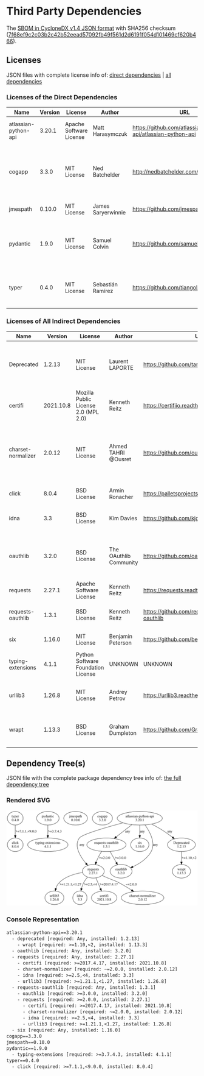 # Third Party Dependencies

The [SBOM in CycloneDX v1.4 JSON format](https://github.com/sthagen/laskea/sbom.json) with SHA256 checksum ([7f68ef9c2c03b2c42b52eead57092fb49f561d2d6191f054d101469cf620b466](https://github.com/sthagen/laskea/sbom.json.sha256)).

## Licenses 

JSON files with complete license info of: [direct dependencies](direct-dependency-licenses.json) | [all dependencies](all-dependency-licenses.json)

### Licenses of the Direct Dependencies

| Name                 | Version | License                 | Author             | URL                                                   | Description                                                             |
|----------------------|---------|-------------------------|--------------------|-------------------------------------------------------|-------------------------------------------------------------------------|
| atlassian-python-api | 3.20.1  | Apache Software License | Matt Harasymczuk   | https://github.com/atlassian-api/atlassian-python-api | Python Atlassian REST API Wrapper                                       |
| cogapp               | 3.3.0   | MIT License             | Ned Batchelder     | http://nedbatchelder.com/code/cog                     | Cog: A content generator for executing Python snippets in source files. |
| jmespath             | 0.10.0  | MIT License             | James Saryerwinnie | https://github.com/jmespath/jmespath.py               | JSON Matching Expressions                                               |
| pydantic             | 1.9.0   | MIT License             | Samuel Colvin      | https://github.com/samuelcolvin/pydantic              | Data validation and settings management using python 3.6 type hinting   |
| typer                | 0.4.0   | MIT License             | Sebastián Ramírez  | https://github.com/tiangolo/typer                     | Typer, build great CLIs. Easy to code. Based on Python type hints.      |

### Licenses of All Indirect Dependencies

| Name               | Version   | License                              | Author                 | URL                                           | Description                                                                                             |
|--------------------|-----------|--------------------------------------|------------------------|-----------------------------------------------|---------------------------------------------------------------------------------------------------------|
| Deprecated         | 1.2.13    | MIT License                          | Laurent LAPORTE        | https://github.com/tantale/deprecated         | Python @deprecated decorator to deprecate old python classes, functions or methods.                     |
| certifi            | 2021.10.8 | Mozilla Public License 2.0 (MPL 2.0) | Kenneth Reitz          | https://certifiio.readthedocs.io/en/latest/   | Python package for providing Mozilla's CA Bundle.                                                       |
| charset-normalizer | 2.0.12    | MIT License                          | Ahmed TAHRI @Ousret    | https://github.com/ousret/charset_normalizer  | The Real First Universal Charset Detector. Open, modern and actively maintained alternative to Chardet. |
| click              | 8.0.4     | BSD License                          | Armin Ronacher         | https://palletsprojects.com/p/click/          | Composable command line interface toolkit                                                               |
| idna               | 3.3       | BSD License                          | Kim Davies             | https://github.com/kjd/idna                   | Internationalized Domain Names in Applications (IDNA)                                                   |
| oauthlib           | 3.2.0     | BSD License                          | The OAuthlib Community | https://github.com/oauthlib/oauthlib          | A generic, spec-compliant, thorough implementation of the OAuth request-signing logic                   |
| requests           | 2.27.1    | Apache Software License              | Kenneth Reitz          | https://requests.readthedocs.io               | Python HTTP for Humans.                                                                                 |
| requests-oauthlib  | 1.3.1     | BSD License                          | Kenneth Reitz          | https://github.com/requests/requests-oauthlib | OAuthlib authentication support for Requests.                                                           |
| six                | 1.16.0    | MIT License                          | Benjamin Peterson      | https://github.com/benjaminp/six              | Python 2 and 3 compatibility utilities                                                                  |
| typing-extensions  | 4.1.1     | Python Software Foundation License   | UNKNOWN                | UNKNOWN                                       | Backported and Experimental Type Hints for Python 3.6+                                                  |
| urllib3            | 1.26.8    | MIT License                          | Andrey Petrov          | https://urllib3.readthedocs.io/               | HTTP library with thread-safe connection pooling, file post, and more.                                  |
| wrapt              | 1.13.3    | BSD License                          | Graham Dumpleton       | https://github.com/GrahamDumpleton/wrapt      | Module for decorators, wrappers and monkey patching.                                                    |
 
## Dependency Tree(s)

JSON file with the complete package dependency tree info of: [the full dependency tree](package-dependency-tree.json)

### Rendered SVG

![Trees of the direct dependencies](package-dependency-tree.svg)

### Console Representation

```console
atlassian-python-api==3.20.1
  - deprecated [required: Any, installed: 1.2.13]
    - wrapt [required: >=1.10,<2, installed: 1.13.3]
  - oauthlib [required: Any, installed: 3.2.0]
  - requests [required: Any, installed: 2.27.1]
    - certifi [required: >=2017.4.17, installed: 2021.10.8]
    - charset-normalizer [required: ~=2.0.0, installed: 2.0.12]
    - idna [required: >=2.5,<4, installed: 3.3]
    - urllib3 [required: >=1.21.1,<1.27, installed: 1.26.8]
  - requests-oauthlib [required: Any, installed: 1.3.1]
    - oauthlib [required: >=3.0.0, installed: 3.2.0]
    - requests [required: >=2.0.0, installed: 2.27.1]
      - certifi [required: >=2017.4.17, installed: 2021.10.8]
      - charset-normalizer [required: ~=2.0.0, installed: 2.0.12]
      - idna [required: >=2.5,<4, installed: 3.3]
      - urllib3 [required: >=1.21.1,<1.27, installed: 1.26.8]
  - six [required: Any, installed: 1.16.0]
cogapp==3.3.0
jmespath==0.10.0
pydantic==1.9.0
  - typing-extensions [required: >=3.7.4.3, installed: 4.1.1]
typer==0.4.0
  - click [required: >=7.1.1,<9.0.0, installed: 8.0.4]
```
